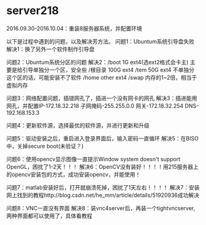 # server218
2016.09.30-2016.10.04：重装8服务器系统，并配置环境

以下是过程中遇到的问题，以及解决芳方法。
问题1：Ubuntum系统引导盘失败
解决1：换了另外一个软件制作引导盘

问题2：Ubuntum系统分区的问题
解决2：/boot    1G    ext4(选ext2格式会卡主)    主要是给引导单独分一个区，安全些
      /根目录   100G  ext4
      /tem      50G   ext4                     不单独分这个区的话，可能安装不了软件
      /home     other ext4
      /swap     内存的1~2倍，相当于虚拟内存
      
问题3：网络配置问题，插错网孔了，插进一个没有网卡的网孔
解决3：插进能用网孔，并配置IP-172.18.32.218 子网掩码-255.255.0.0 网关-172.18.32.254 DNS-192.168.153.3

问题4：更新软件源，选择最优的软件源，并进行更新和升级

问题5：驱动安装之后，重启进入登录界面后，输入密码一直循环
解决5：在BISO中，关掉secure boot(未验证？)

问题6：使用opencv显示图像一直提示Window system doesn't support OpenGL，困扰了1-2天！！！
解决6：OpenCV没有装好！！！！用215服务器上的opencv安装包的方式，成功安装opencv，并能使用！

问题7：matlab安装好后，打开就崩溃死掉，困扰了1天左右！！！！
解决7：安装网上找到的教程http://blog.csdn.net/he_mm/article/details/51920936成功解决

问题8：VNC一直没有界面
解决8：装vnc4server后，再装一个tightvncserver,两种界面都可以使用了，具体看教程
